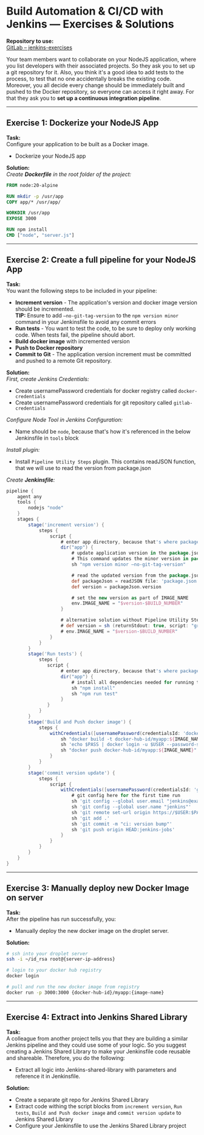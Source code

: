 # Build Automation & CI/CD with Jenkins — Exercises & Solutions

**Repository to use:**  
[GitLab – jenkins-exercises](https://gitlab.com/twn-devops-bootcamp/latest/08-jenkins/jenkins-exercises)

Your team members want to collaborate on your NodeJS application, where you list developers with their associated projects. So they ask you to set up a git repository for it.
Also, you think it's a good idea to add tests to the process, to test that no one accidentally breaks the existing code.
Moreover, you all decide every change should be immediately built and pushed to the Docker repository, so everyone can access it right away.
For that they ask you to **set up a continuous integration pipeline**.

***

## Exercise 1: Dockerize your NodeJS App
**Task:**  
Configure your application to be built as a Docker image.
* Dockerize your NodeJS app

**Solution:**  
*Create **Dockerfile** in the root folder of the project:*
```dockerfile
FROM node:20-alpine

RUN mkdir -p /usr/app
COPY app/* /usr/app/

WORKDIR /usr/app
EXPOSE 3000

RUN npm install
CMD ["node", "server.js"]
```

***

## Exercise 2: Create a full pipeline for your NodeJS App
**Task:**  
You want the following steps to be included in your pipeline:
* **Increment version** - The application's version and docker image version should be incremented.  
  **TIP:** Ensure to add `—no-git-tag-version` to the `npm version minor` command in your Jenkinsfile to avoid any commit errors
* **Run tests** - You want to test the code, to be sure to deploy only working code. When tests fail, the pipeline should abort.
* **Build docker image** with incremented version
* **Push to Docker repository**
* **Commit to Git** - The application version increment must be committed and pushed to a remote Git repository.

**Solution:**  
*First, create Jenkins Credentials:*
- Create usernamePassword credentials for docker registry called `docker-credentials`
- Create usernamePassword credentials for git repository called `gitlab-credentials`

*Configure Node Tool in Jenkins Configuration:*
- Name should be `node`, because that's how it's referenced in the below Jenkinsfile in `tools` block

*Install plugin:*
- Install `Pipeline Utility Steps` plugin. This contains readJSON function, that we will use to read the version from package.json 

*Create **Jenkinsfile**:*
```groovy
pipeline {
    agent any
    tools {
        nodejs "node"
    }
    stages {
        stage('increment version') {
            steps {
                script {
                    # enter app directory, because that's where package.json is located
                    dir("app") {
                        # update application version in the package.json file with one of these release types: patch, minor or major
                        # This command updates the minor version in package.json and ensures no Git commands are executed in the background, preventing automatic commits or tags in your Jenkins Pipeline
                        sh "npm version minor —no-git-tag-version"

                        # read the updated version from the package.json file
                        def packageJson = readJSON file: 'package.json'
                        def version = packageJson.version

                        # set the new version as part of IMAGE_NAME
                        env.IMAGE_NAME = "$version-$BUILD_NUMBER"
                    }

                    # alternative solution without Pipeline Utility Steps plugin: 
                    # def version = sh (returnStdout: true, script: "grep 'version' package.json | cut -d '\"' -f4 | tr '\\n' '\\0'")
                    # env.IMAGE_NAME = "$version-$BUILD_NUMBER"
                }
            }
        }
        stage('Run tests') {
            steps {
               script {
                    # enter app directory, because that's where package.json and tests are located
                    dir("app") {
                        # install all dependencies needed for running tests
                        sh "npm install"
                        sh "npm run test"
                    } 
               }
            }
        }
        stage('Build and Push docker image') {
            steps {
                withCredentials([usernamePassword(credentialsId: 'docker-credentials', usernameVariable: 'USER', passwordVariable: 'PASS')]){
                    sh "docker build -t docker-hub-id/myapp:${IMAGE_NAME} ."
                    sh 'echo $PASS | docker login -u $USER --password-stdin'
                    sh "docker push docker-hub-id/myapp:${IMAGE_NAME}"
                }
            }
        }
        stage('commit version update') {
            steps {
                script {
                    withCredentials([usernamePassword(credentialsId: 'gitlab-credentials', usernameVariable: 'USER', passwordVariable: 'PASS')]) {
                        # git config here for the first time run
                        sh 'git config --global user.email "jenkins@example.com"'
                        sh 'git config --global user.name "jenkins"'
                        sh 'git remote set-url origin https://$USER:$PASS@gitlab.com/twn-devops-bootcamp/latest/08-jenkins/jenkins-exercises.git'
                        sh 'git add .'
                        sh 'git commit -m "ci: version bump"'
                        sh 'git push origin HEAD:jenkins-jobs'
                    }
                }
            }
        }
    }
}
```

***

## Exercise 3: Manually deploy new Docker Image on server
**Task:**  
After the pipeline has run successfully, you:
* Manually deploy the new docker image on the droplet server.

**Solution:**
```sh
# ssh into your droplet server
ssh -i ~/id_rsa root@{server-ip-address}

# login to your docker hub registry
docker login

# pull and run the new docker image from registry
docker run -p 3000:3000 {docker-hub-id}/myapp:{image-name}
```

***

## Exercise 4: Extract into Jenkins Shared Library
**Task:**  
A colleague from another project tells you that they are building a similar Jenkins pipeline and they could use some of your logic. So you suggest creating a Jenkins Shared Library to make your Jenkinsfile code reusable and shareable.
Therefore, you do the following:
* Extract all logic into Jenkins-shared-library with parameters and reference it in Jenkinsfile.

**Solution:**  
- Create a separate git repo for Jenkins Shared Library 
- Extract code withing the script blocks from `increment version`, `Run tests`, `Build and Push docker image` and `commit version update` to Jenkins Shared Library
- Configure your Jenkinsfile to use the Jenkins Shared Library project
